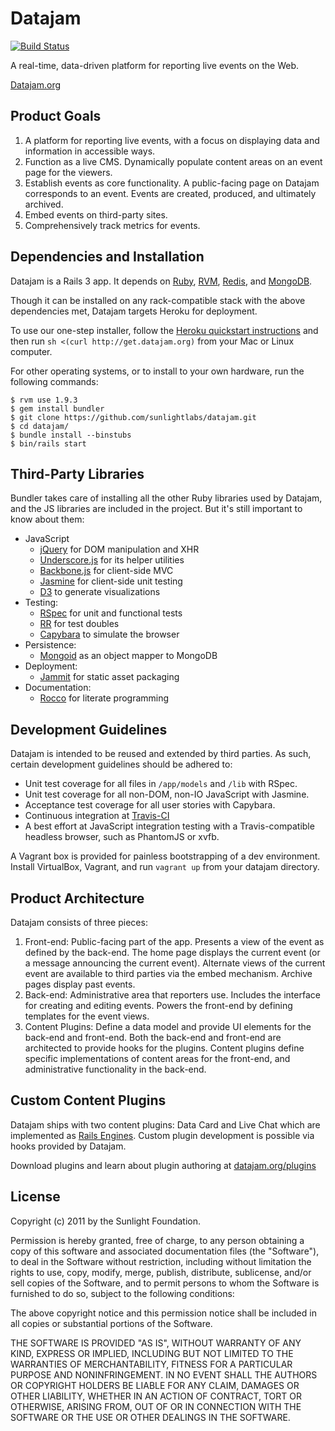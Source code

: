 # Datajam

[![Build Status](https://secure.travis-ci.org/sunlightlabs/datajam.png)](http://travis-ci.org/sunlightlabs/datajam)

A real-time, data-driven platform for reporting live events on the Web.

[Datajam.org](http://datajam.org)

## Product Goals

1. A platform for reporting live events, with a focus on displaying data and information in accessible ways.
2. Function as a live CMS. Dynamically populate content areas on an event page for the viewers.
3. Establish events as core functionality. A public-facing page on Datajam corresponds to an event. Events are created, produced, and ultimately archived.
4. Embed events on third-party sites.
5. Comprehensively track metrics for events.

## Dependencies and Installation

Datajam is a Rails 3 app. It depends on [Ruby](http://ruby-lang.org), [RVM](http://rvm.beginrescueend.com), [Redis](http://redis.io), and [MongoDB](http://mongodb.org).

Though it can be installed on any rack-compatible stack with the above dependencies met, Datajam targets Heroku for deployment.

To use our one-step installer, follow the [Heroku quickstart instructions](https://devcenter.heroku.com/articles/quickstart)
and then run `sh <(curl http://get.datajam.org)` from your Mac or Linux computer.

For other operating systems, or to install to your own hardware, run the following commands:

    $ rvm use 1.9.3
    $ gem install bundler
    $ git clone https://github.com/sunlightlabs/datajam.git
    $ cd datajam/
    $ bundle install --binstubs
    $ bin/rails start

## Third-Party Libraries

Bundler takes care of installing all the other Ruby libraries used by Datajam, and the JS libraries are included in the project. But it's still important to know about them:

* JavaScript
  * [jQuery](http://jquery.com/) for DOM manipulation and XHR
  * [Underscore.js](http://documentcloud.github.com/underscore/) for its helper utilities
  * [Backbone.js](http://documentcloud.github.com/backbone/) for client-side MVC
  * [Jasmine](https://github.com/pivotal/jasmine) for client-side unit testing
  * [D3](http://d3js.org/) to generate visualizations
* Testing:
  * [RSpec](http://rspec.info/) for unit and functional tests
  * [RR](https://github.com/btakita/rr) for test doubles
  * [Capybara](https://github.com/jnicklas/capybara) to simulate the browser
* Persistence:
  * [Mongoid](http://mongoid.org) as an object mapper to MongoDB
* Deployment:
  * [Jammit](http://documentcloud.github.com/jammit/) for static asset packaging
* Documentation:
  * [Rocco](https://github.com/rtomayko/rocco) for literate programming

## Development Guidelines

Datajam is intended to be reused and extended by third parties. As such, certain development guidelines should be adhered to:

* Unit test coverage for all files in `/app/models` and `/lib` with RSpec.
* Unit test coverage for all non-DOM, non-IO JavaScript with Jasmine.
* Acceptance test coverage for all user stories with Capybara.
* Continuous integration at [Travis-CI](travis-ci.org)
* A best effort at JavaScript integration testing with a Travis-compatible headless browser, such as PhantomJS or xvfb.

A Vagrant box is provided for painless bootstrapping of a dev environment. Install VirtualBox, Vagrant, and run `vagrant up` from your datajam directory.

## Product Architecture

Datajam consists of three pieces:

1. Front-end: Public-facing part of the app. Presents a view of the event as defined by the back-end. The home page displays the current event (or a message announcing the current event). Alternate views of the current event are available to third parties via the embed mechanism. Archive pages display past events.
2. Back-end: Administrative area that reporters use. Includes the interface for creating and editing events. Powers the front-end by defining templates for the event views.
3. Content Plugins: Define a data model and provide UI elements for the back-end and front-end. Both the back-end and front-end are architected to provide hooks for the plugins. Content plugins define specific implementations of content areas for the front-end, and administrative functionality in the back-end.

## Custom Content Plugins

Datajam ships with two content plugins: Data Card and Live Chat which are implemented as [Rails Engines](http://api.rubyonrails.org/classes/Rails/Engine.html). Custom plugin development is possible via hooks provided by Datajam.

Download plugins and learn about plugin authoring at [datajam.org/plugins](http://datajam.org/plugins)

## License

Copyright (c) 2011 by the Sunlight Foundation.

Permission is hereby granted, free of charge, to any person obtaining a copy
of this software and associated documentation files (the "Software"), to deal
in the Software without restriction, including without limitation the rights
to use, copy, modify, merge, publish, distribute, sublicense, and/or sell
copies of the Software, and to permit persons to whom the Software is
furnished to do so, subject to the following conditions:

The above copyright notice and this permission notice shall be included in
all copies or substantial portions of the Software.

THE SOFTWARE IS PROVIDED "AS IS", WITHOUT WARRANTY OF ANY KIND, EXPRESS OR
IMPLIED, INCLUDING BUT NOT LIMITED TO THE WARRANTIES OF MERCHANTABILITY,
FITNESS FOR A PARTICULAR PURPOSE AND NONINFRINGEMENT. IN NO EVENT SHALL THE
AUTHORS OR COPYRIGHT HOLDERS BE LIABLE FOR ANY CLAIM, DAMAGES OR OTHER
LIABILITY, WHETHER IN AN ACTION OF CONTRACT, TORT OR OTHERWISE, ARISING FROM,
OUT OF OR IN CONNECTION WITH THE SOFTWARE OR THE USE OR OTHER DEALINGS IN
THE SOFTWARE.

